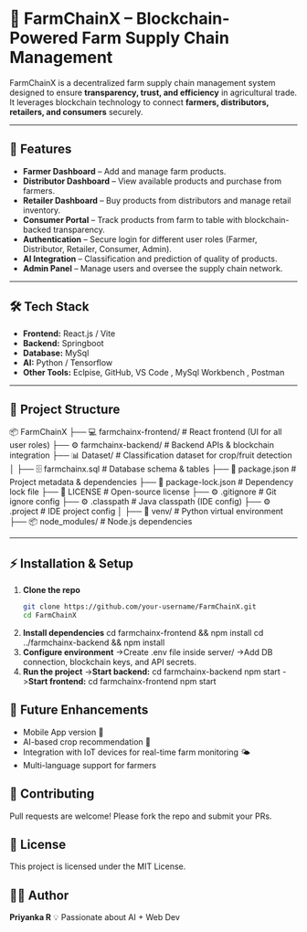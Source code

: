 # 🌾 FarmChainX – Blockchain-Powered Farm Supply Chain Management

FarmChainX is a decentralized farm supply chain management system designed to ensure **transparency, trust, and efficiency** in agricultural trade. 
It leverages blockchain technology to connect **farmers, distributors, retailers, and consumers** securely.

---

## 🚀 Features

- **Farmer Dashboard** – Add and manage farm products.  
- **Distributor Dashboard** – View available products and purchase from farmers.  
- **Retailer Dashboard** – Buy products from distributors and manage retail inventory.  
- **Consumer Portal** – Track products from farm to table with blockchain-backed transparency.  
- **Authentication** – Secure login for different user roles (Farmer, Distributor, Retailer, Consumer, Admin).  
- **AI Integration** – Classification and prediction of quality of products.
- **Admin Panel** – Manage users and oversee the supply chain network.

---

## 🛠️ Tech Stack

- **Frontend:** React.js / Vite
- **Backend:** Springboot
- **Database:** MySql  
- **AI:** Python / Tensorflow
- **Other Tools:** Eclpise, GitHub, VS Code , MySql Workbench , Postman 

---

## 📂 Project Structure

📦 FarmChainX
├── 💻 farmchainx-frontend/ # React frontend (UI for all user roles)
├── ⚙️ farmchainx-backend/ # Backend APIs & blockchain integration
├── 📊 Dataset/ # Classification dataset for crop/fruit detection
│
├── 🗄️ farmchainx.sql # Database schema & tables
├── 📜 package.json # Project metadata & dependencies
├── 📜 package-lock.json # Dependency lock file
├── 📜 LICENSE # Open-source license
├── ⚙️ .gitignore # Git ignore config
├── ⚙️ .classpath # Java classpath (IDE config)
├── ⚙️ .project # IDE project config
│
├── 🐍 venv/ # Python virtual environment
├── 📦 node_modules/ # Node.js dependencies


---

## ⚡ Installation & Setup

1. **Clone the repo**
   ```bash
   git clone https://github.com/your-username/FarmChainX.git
   cd FarmChainX

2. **Install dependencies**
   cd farmchainx-frontend && npm install
   cd ../farmchainx-backend && npm install
3. **Configure environment**
   ->Create .env file inside server/
   ->Add DB connection, blockchain keys, and API secrets.
4. **Run the project**
   ->**Start backend:**
     cd farmchainx-backend
     npm start
   ->**Start frontend:**
     cd farmchainx-frontend
     npm start

## 🌱 Future Enhancements

- Mobile App version 📱
- AI-based crop recommendation 🤖
- Integration with IoT devices for real-time farm monitoring 🌤️
- Multi-language support for farmers

## 🤝 Contributing

Pull requests are welcome! Please fork the repo and submit your PRs.

## 📜 License

This project is licensed under the MIT License.

## 👨‍💻 Author

**Priyanka R** 
💡 Passionate about  AI + Web Dev







